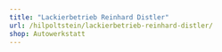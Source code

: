 ```yaml
---
title: "Lackierbetrieb Reinhard Distler"
url: /hilpoltstein/lackierbetrieb-reinhard-distler/
shop: Autowerkstatt
---
```

